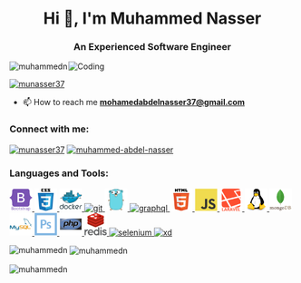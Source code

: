 <h1 align="center">Hi 👋, I'm Muhammed Nasser</h1>
<h3 align="center">An Experienced Software Engineer</h3>

<img align="right" alt="Coding" width="400" src="https://lh3.googleusercontent.com/VdNCrou39IzpA4oG-1WEHfvi0sJrPZckRncS_UxrvJgydmXscLv7xsOJnbRDjKTUwQuXPsNxu2Ko-V7rKYO43EN6w2gtpwcEkPeonHVvbHymWjc5swqzv_DBurYRL-JYJMFV6sLc_4ddAm08SY30ScgTMiiTeJX1BqT1rkotGYz_f_CwJjkwd3vWf2tTI3fVj7E594l33B6gBrOU4z-Aw3j34c9de1wPk2OEG5V8gpq6Fzf8zTn86mO_Y-4sph54NkWWReLKKgEIZUP0XeO9CLfE2KxPYN8fnZh9R3AcpTJGbxt0iMG_Ygez74VSfySDe6NugB8ZWaMpTfAxk5fGAuGUHb-7ma0mG-NOs1Y59D48CjUNL56b4qK09ptAHfr6sIiiO6GSLGjHEGR8v8gSIO2Ej3oV5G5JgzccXdmk32R1bmNCBo-6RSQfOGw7RzmrgzxXJfBrKIoTjWid4XX6Qdi664FjLs7CYPiV05Ao9T46rEjPuBYhONvb89-__sIGnpzNH0cy3SjSMFod99dCJTF-YwRyLkmlFdb5vki_Vx0nCs_5t4Pe8DLcRDkFqCd2ervqyh8AhV3QuuIG2zYhDXdkuKqD80qcfTUlmkgBuuuHQJpGW7iSjqqTGH7BEpUPv6xpQcpZuEuH6iE_5MqEXk6hq0rGrgsXy6mIIzHSbgGbk8Utx6hZ7HRgREVa1ipvnDmnH-fihbAQI5DtKBQhevt1BdvLZ-Tw9fhk-kDASA7f-t020kXW-FebpMthPiM7urazBK0VWgjrlfMDNbOI90ZYrNTSgSiSHzul5Qg41wIkh9jHeW5S_iB_TGYyaqlVQTuuag=w480-h270-no?authuser=1"/>
<p align="left"> <img src="https://komarev.com/ghpvc/?username=muhammedn&label=Profile%20views&color=0e75b6&style=flat" alt="muhammedn" /> </p>


<p align="left"> <a href="https://twitter.com/munasser37" target="blank"><img src="https://img.shields.io/twitter/follow/munasser37?logo=twitter&style=for-the-badge" alt="munasser37" /></a> </p>

- 📫 How to reach me **mohamedabdelnasser37@gmail.com**

<h3 align="left">Connect with me:</h3>
<p align="left">
<a href="https://twitter.com/munasser37" target="blank"><img align="center" src="https://raw.githubusercontent.com/rahuldkjain/github-profile-readme-generator/master/src/images/icons/Social/twitter.svg" alt="munasser37" height="30" width="40" /></a>
<a href="https://linkedin.com/in/muhammed-abdel-nasser" target="blank"><img align="center" src="https://raw.githubusercontent.com/rahuldkjain/github-profile-readme-generator/master/src/images/icons/Social/linked-in-alt.svg" alt="muhammed-abdel-nasser" height="30" width="40" /></a>
</p>

<h3 align="left">Languages and Tools:</h3>
<p align="left"> <a href="https://getbootstrap.com" target="_blank" rel="noreferrer"> <img src="https://raw.githubusercontent.com/devicons/devicon/master/icons/bootstrap/bootstrap-plain-wordmark.svg" alt="bootstrap" width="40" height="40"/> </a> <a href="https://www.w3schools.com/css/" target="_blank" rel="noreferrer"> <img src="https://raw.githubusercontent.com/devicons/devicon/master/icons/css3/css3-original-wordmark.svg" alt="css3" width="40" height="40"/> </a> <a href="https://www.docker.com/" target="_blank" rel="noreferrer"> <img src="https://raw.githubusercontent.com/devicons/devicon/master/icons/docker/docker-original-wordmark.svg" alt="docker" width="40" height="40"/> </a> <a href="https://git-scm.com/" target="_blank" rel="noreferrer"> <img src="https://www.vectorlogo.zone/logos/git-scm/git-scm-icon.svg" alt="git" width="40" height="40"/> </a> <a href="https://golang.org" target="_blank" rel="noreferrer"> <img src="https://raw.githubusercontent.com/devicons/devicon/master/icons/go/go-original.svg" alt="go" width="40" height="40"/> </a> <a href="https://graphql.org" target="_blank" rel="noreferrer"> <img src="https://www.vectorlogo.zone/logos/graphql/graphql-icon.svg" alt="graphql" width="40" height="40"/> </a> <a href="https://www.w3.org/html/" target="_blank" rel="noreferrer"> <img src="https://raw.githubusercontent.com/devicons/devicon/master/icons/html5/html5-original-wordmark.svg" alt="html5" width="40" height="40"/> </a> <a href="https://developer.mozilla.org/en-US/docs/Web/JavaScript" target="_blank" rel="noreferrer"> <img src="https://raw.githubusercontent.com/devicons/devicon/master/icons/javascript/javascript-original.svg" alt="javascript" width="40" height="40"/> </a> <a href="https://laravel.com/" target="_blank" rel="noreferrer"> <img src="https://raw.githubusercontent.com/devicons/devicon/master/icons/laravel/laravel-plain-wordmark.svg" alt="laravel" width="40" height="40"/> </a> <a href="https://www.linux.org/" target="_blank" rel="noreferrer"> <img src="https://raw.githubusercontent.com/devicons/devicon/master/icons/linux/linux-original.svg" alt="linux" width="40" height="40"/> </a> <a href="https://www.mongodb.com/" target="_blank" rel="noreferrer"> <img src="https://raw.githubusercontent.com/devicons/devicon/master/icons/mongodb/mongodb-original-wordmark.svg" alt="mongodb" width="40" height="40"/> </a> <a href="https://www.mysql.com/" target="_blank" rel="noreferrer"> <img src="https://raw.githubusercontent.com/devicons/devicon/master/icons/mysql/mysql-original-wordmark.svg" alt="mysql" width="40" height="40"/> </a> <a href="https://www.photoshop.com/en" target="_blank" rel="noreferrer"> <img src="https://raw.githubusercontent.com/devicons/devicon/master/icons/photoshop/photoshop-line.svg" alt="photoshop" width="40" height="40"/> </a> <a href="https://www.php.net" target="_blank" rel="noreferrer"> <img src="https://raw.githubusercontent.com/devicons/devicon/master/icons/php/php-original.svg" alt="php" width="40" height="40"/> </a> <a href="https://redis.io" target="_blank" rel="noreferrer"> <img src="https://raw.githubusercontent.com/devicons/devicon/master/icons/redis/redis-original-wordmark.svg" alt="redis" width="40" height="40"/> </a> <a href="https://www.selenium.dev" target="_blank" rel="noreferrer"> <img src="https://raw.githubusercontent.com/detain/svg-logos/780f25886640cef088af994181646db2f6b1a3f8/svg/selenium-logo.svg" alt="selenium" width="40" height="40"/> </a> <a href="https://www.adobe.com/products/xd.html" target="_blank" rel="noreferrer"> <img src="https://cdn.worldvectorlogo.com/logos/adobe-xd.svg" alt="xd" width="40" height="40"/> </a> </p>

<p><img align="left" src="https://github-readme-stats.vercel.app/api/top-langs?username=muhammedn&show_icons=true&locale=en&layout=compact" alt="muhammedn" /></p>

<p>&nbsp;<img align="center" src="https://github-readme-stats.vercel.app/api?username=muhammedn&show_icons=true&locale=en" alt="muhammedn" /></p>

<p><img align="center" src="https://github-readme-streak-stats.herokuapp.com/?user=muhammedn&" alt="muhammedn" /></p>
